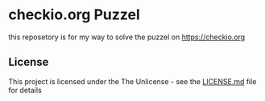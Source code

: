 # checkio.org Puzzel 

this reposetory is for my way to solve the puzzel on https://checkio.org

## License

This project is licensed under the The Unlicense - see the [LICENSE.md](LICENSE.md) file for details
